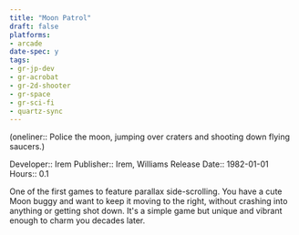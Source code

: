 ```yaml
---
title: "Moon Patrol"
draft: false
platforms:
- arcade
date-spec: y
tags:
- gr-jp-dev
- gr-acrobat 
- gr-2d-shooter
- gr-space 
- gr-sci-fi 
- quartz-sync
---
```


(oneliner:: Police the moon, jumping over craters and shooting down flying saucers.)

Developer:: Irem
Publisher:: Irem, Williams
Release Date:: 1982-01-01
Hours:: 0.1

One of the first games to feature parallax side-scrolling. You have a cute Moon buggy and want to keep it moving to the right, without crashing into anything or getting shot down. It's a simple game but unique and vibrant enough to charm you decades later.